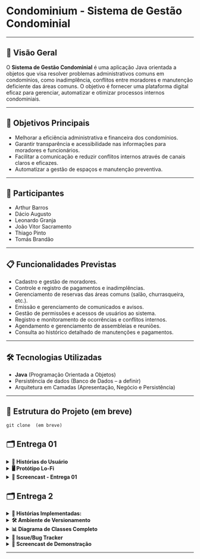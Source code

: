 # Condominium - Sistema de Gestão Condominial

---

## 📌 Visão Geral

O **Sistema de Gestão Condominial** é uma aplicação Java orientada a objetos que visa resolver problemas administrativos comuns em condomínios, como inadimplência, conflitos entre moradores e manutenção deficiente das áreas comuns. O objetivo é fornecer uma plataforma digital eficaz para gerenciar, automatizar e otimizar processos internos condominiais.

---

## 🚀 Objetivos Principais

- Melhorar a eficiência administrativa e financeira dos condomínios.
- Garantir transparência e acessibilidade nas informações para moradores e funcionários.
- Facilitar a comunicação e reduzir conflitos internos através de canais claros e eficazes.
- Automatizar a gestão de espaços e manutenção preventiva.

---

## 👥 Participantes

- Arthur Barros
- Dácio Augusto
- Leonardo Granja  
- João Vitor Sacramento 
- Thiago Pinto  
- Tomás Brandão  
 

---

## 📋 Funcionalidades Previstas

- Cadastro e gestão de moradores.
- Controle e registro de pagamentos e inadimplências.
- Gerenciamento de reservas das áreas comuns (salão, churrasqueira, etc.).
- Emissão e gerenciamento de comunicados e avisos.
- Gestão de permissões e acessos de usuários ao sistema.
- Registro e monitoramento de ocorrências e conflitos internos.
- Agendamento e gerenciamento de assembleias e reuniões.
- Consulta ao histórico detalhado de manutenções e pagamentos.

---

## 🛠️ Tecnologias Utilizadas

- **Java** (Programação Orientada a Objetos)
- Persistência de dados (Banco de Dados – a definir)
- Arquitetura em Camadas (Apresentação, Negócio e Persistência)

---

## 📂 Estrutura do Projeto (em breve)

<pre><code>git clone <link do repositório> (em breve)</code></pre> 

## 🗂️ Entrega 01

<details>
<summary><b>📌 Histórias do Usuário</b></summary>

<br>

| Nº | Perfil                    | História                                     |
|----|---------------------------|----------------------------------------------|
| 1  | Morador                   | Cadastro/Login                               |
| 2  | Morador                   | Reserva de áreas comuns                      |
| 3  | Morador                   | Registro de problemas de manutenção          |
| 4  | Funcionário Administrativo| Cadastro de novos moradores                  |
| 5  | Funcionário Administrativo| Registrar pagamentos das taxas               |
| 6  | Síndico                   | Envio de avisos e comunicados oficiais       |
| 7  | Síndico                   | Agendamento e registro de assembleias        |
| 8  | Morador                   | Consulta histórico financeiro                |

🔗 [Clique aqui para acessar as histórias e seus critérios de aceitação](https://docs.google.com/document/d/1uCOb1VYue-xjoiS_MogRAcUqpI_XkEzs88wFSWjz7js/edit?usp=sharing)

🔗 [Clique aqui para acessar as histórias que serão priorizadas](https://docs.google.com/document/d/13j9C_eRWaAxZ0_8xuBeFaU7xC5Una4DKaNS6POx271E/edit?usp=sharing)

</details>

<details>
<summary><b>🖥️ Protótipo Lo-Fi</b></summary>

<br>

📁 **Protótipos iniciais Lo-Fi das principais telas**  
🔗 [Clique aqui para visualizar os protótipos](https://drive.google.com/file/d/1izdiABJx6wsdaE88PcFmbcOxtpXIwX8a/view?usp=sharing)

**Telas prototipadas:**
- Tela de Login  
- Tela Inicial (Dashboard do Morador)  
- Cadastro de Morador  
- Registro de Pagamentos  
- Tela de Reservas das Áreas Comuns  
- Tela de Registro de Manutenção  
- Avisos e Comunicados (Síndico/Admin)  

</details>

<details>
<summary><b>🎥 Screencast - Entrega 01</b></summary>

<br>

▶️ **Demonstração das funcionalidades entregues nesta etapa**  
🔗 [Clique aqui para assistir o Screencast](https://youtu.be/sXgaN3N0s4o)

**Conteúdo abordado no Screencast:**
- Apresentação das Histórias do Usuário  
- Explicação rápida dos protótipos Lo-Fi  
- Apresentação dos próximos passos do projeto  

</details>

## 🗂️ Entrega 2

<details>
<summary><b>📖 Histórias Implementadas:</b></summary>

- **Cadastro de Moradores e Dependentes** (com persistência em memória)
- **Reserva de Áreas Comuns** (com persistência em memória)
</details>

<details>
<summary><b>🛠️ Ambiente de Versionamento</b></summary>

- Ambiente versionado no GitHub com commits frequentes (mínimo semanal).

🔗 [Acesse o histórico de commits aqui](https://github.com/guttinue/condominium/commits/main)
</details>


<details>
<summary><b>📊 Diagrama de Classes Completo</b></summary>

- [Clique aqui para visualizar o Diagrama de Classes em Alta Resolução](./entregas/diagrama_de_classes.png)
</details>

<details>
<summary><b>🐞 Issue/Bug Tracker</b></summary>

- [Visualizar o Issue Tracker atualizado aqui](./Issue-Tracker/issues-print.png)
</details>

<details>
<summary><b>🎥 Screencast de Demonstração</b></summary>

▶️ Assista o Screencast no YouTube mostrando o uso do sistema implementado nesta entrega:

🔗 [Clique aqui para assistir](./Screencast/link-screencast.md)
</details>

---


